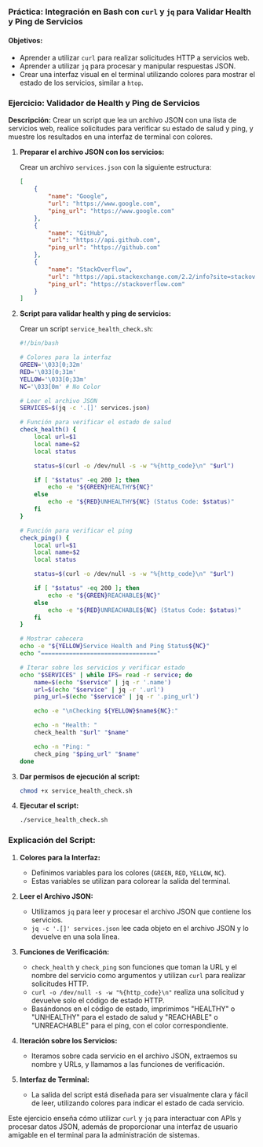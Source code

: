 ### Práctica: Integración en Bash con `curl` y `jq` para Validar Health y Ping de Servicios

#### **Objetivos:**
- Aprender a utilizar `curl` para realizar solicitudes HTTP a servicios web.
- Aprender a utilizar `jq` para procesar y manipular respuestas JSON.
- Crear una interfaz visual en el terminal utilizando colores para mostrar el estado de los servicios, similar a `htop`.

### **Ejercicio: Validador de Health y Ping de Servicios**

**Descripción:** 
Crear un script que lea un archivo JSON con una lista de servicios web, realice solicitudes para verificar su estado de salud y ping, y muestre los resultados en una interfaz de terminal con colores.

1. **Preparar el archivo JSON con los servicios:**

   Crear un archivo `services.json` con la siguiente estructura:
   ```json
   [
       {
           "name": "Google",
           "url": "https://www.google.com",
           "ping_url": "https://www.google.com"
       },
       {
           "name": "GitHub",
           "url": "https://api.github.com",
           "ping_url": "https://github.com"
       },
       {
           "name": "StackOverflow",
           "url": "https://api.stackexchange.com/2.2/info?site=stackoverflow",
           "ping_url": "https://stackoverflow.com"
       }
   ]
   ```

2. **Script para validar health y ping de servicios:**

   Crear un script `service_health_check.sh`:
   ```bash
   #!/bin/bash

   # Colores para la interfaz
   GREEN='\033[0;32m'
   RED='\033[0;31m'
   YELLOW='\033[0;33m'
   NC='\033[0m' # No Color

   # Leer el archivo JSON
   SERVICES=$(jq -c '.[]' services.json)

   # Función para verificar el estado de salud
   check_health() {
       local url=$1
       local name=$2
       local status

       status=$(curl -o /dev/null -s -w "%{http_code}\n" "$url")

       if [ "$status" -eq 200 ]; then
           echo -e "${GREEN}HEALTHY${NC}"
       else
           echo -e "${RED}UNHEALTHY${NC} (Status Code: $status)"
       fi
   }

   # Función para verificar el ping
   check_ping() {
       local url=$1
       local name=$2
       local status

       status=$(curl -o /dev/null -s -w "%{http_code}\n" "$url")

       if [ "$status" -eq 200 ]; then
           echo -e "${GREEN}REACHABLE${NC}"
       else
           echo -e "${RED}UNREACHABLE${NC} (Status Code: $status)"
       fi
   }

   # Mostrar cabecera
   echo -e "${YELLOW}Service Health and Ping Status${NC}"
   echo "================================="

   # Iterar sobre los servicios y verificar estado
   echo "$SERVICES" | while IFS= read -r service; do
       name=$(echo "$service" | jq -r '.name')
       url=$(echo "$service" | jq -r '.url')
       ping_url=$(echo "$service" | jq -r '.ping_url')

       echo -e "\nChecking ${YELLOW}$name${NC}:"

       echo -n "Health: "
       check_health "$url" "$name"

       echo -n "Ping: "
       check_ping "$ping_url" "$name"
   done
   ```

3. **Dar permisos de ejecución al script:**
   ```bash
   chmod +x service_health_check.sh
   ```

4. **Ejecutar el script:**
   ```bash
   ./service_health_check.sh
   ```

### Explicación del Script:

1. **Colores para la Interfaz:**
   - Definimos variables para los colores (`GREEN`, `RED`, `YELLOW`, `NC`).
   - Estas variables se utilizan para colorear la salida del terminal.

2. **Leer el Archivo JSON:**
   - Utilizamos `jq` para leer y procesar el archivo JSON que contiene los servicios.
   - `jq -c '.[]' services.json` lee cada objeto en el archivo JSON y lo devuelve en una sola línea.

3. **Funciones de Verificación:**
   - `check_health` y `check_ping` son funciones que toman la URL y el nombre del servicio como argumentos y utilizan `curl` para realizar solicitudes HTTP.
   - `curl -o /dev/null -s -w "%{http_code}\n"` realiza una solicitud y devuelve solo el código de estado HTTP.
   - Basándonos en el código de estado, imprimimos "HEALTHY" o "UNHEALTHY" para el estado de salud y "REACHABLE" o "UNREACHABLE" para el ping, con el color correspondiente.

4. **Iteración sobre los Servicios:**
   - Iteramos sobre cada servicio en el archivo JSON, extraemos su nombre y URLs, y llamamos a las funciones de verificación.

5. **Interfaz de Terminal:**
   - La salida del script está diseñada para ser visualmente clara y fácil de leer, utilizando colores para indicar el estado de cada servicio.

Este ejercicio enseña cómo utilizar `curl` y `jq` para interactuar con APIs y procesar datos JSON, además de proporcionar una interfaz de usuario amigable en el terminal para la administración de sistemas.